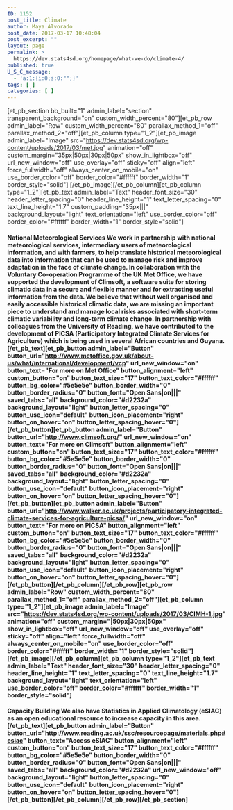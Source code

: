 ```yaml
---
ID: 1152
post_title: Climate
author: Maya Alvorado
post_date: 2017-03-17 10:48:04
post_excerpt: ""
layout: page
permalink: >
  https://dev.stats4sd.org/homepage/what-we-do/climate-4/
published: true
U_S_C_message:
  - 'a:1:{i:0;s:0:"";}'
tags: [ ]
categories: [ ]
---
```

[et_pb_section bb_built="1" admin_label="section" transparent_background="on" custom_width_percent="80"][et_pb_row admin_label="Row" custom_width_percent="80" parallax_method_1="off" parallax_method_2="off"][et_pb_column type="1_2"][et_pb_image admin_label="Image" src="https://dev.stats4sd.org/wp-content/uploads/2017/03/met.jpg" animation="off" custom_margin="35px|50px|30px|50px" show_in_lightbox="off" url_new_window="off" use_overlay="off" sticky="off" align="left" force_fullwidth="off" always_center_on_mobile="on" use_border_color="off" border_color="#ffffff" border_width="1" border_style="solid"] [/et_pb_image][/et_pb_column][et_pb_column type="1_2"][et_pb_text admin_label="Text" header_font_size="30" header_letter_spacing="0" header_line_height="1" text_letter_spacing="0" text_line_height="1.7" custom_padding="35px|||" background_layout="light" text_orientation="left" use_border_color="off" border_color="#ffffff" border_width="1" border_style="solid"]

#### **National Meteorological Services** We work in partnership with national meteorological services, intermediary users of meteorological information, and with farmers, to help translate historical meteorological data into information that can be used to manage risk and improve adaptation in the face of climate change. In collaboration with the Voluntary Co-operation Programme of the UK Met Office, we have supported the development of Climsoft, a software suite for storing climatic data in a secure and flexible manner and for extracting useful information from the data. We believe that without well organised and easily accessible historical climatic data, we are missing an important piece to understand and manage local risks associated with short-term climatic variability and long-term climate change. In partnership with colleagues from the University of Reading, we have contributed to the development of PICSA (Participatory Integrated Climate Services for Agriculture) which is being used in several African countries and Guyana. [/et_pb_text][et_pb_button admin_label="Button" button_url="http://www.metoffice.gov.uk/about-us/what/international/development/vcp" url_new_window="on" button_text="For more on Met Office" button_alignment="left" custom_button="on" button_text_size="17" button_text_color="#ffffff" button_bg_color="#5e5e5e" button_border_width="0" button_border_radius="0" button_font="Open Sans|on|||" saved_tabs="all" background_color="#d2232a" background_layout="light" button_letter_spacing="0" button_use_icon="default" button_icon_placement="right" button_on_hover="on" button_letter_spacing_hover="0"] [/et_pb_button][et_pb_button admin_label="Button" button_url="http://www.climsoft.org/" url_new_window="on" button_text="For more on Climsoft" button_alignment="left" custom_button="on" button_text_size="17" button_text_color="#ffffff" button_bg_color="#5e5e5e" button_border_width="0" button_border_radius="0" button_font="Open Sans|on|||" saved_tabs="all" background_color="#d2232a" background_layout="light" button_letter_spacing="0" button_use_icon="default" button_icon_placement="right" button_on_hover="on" button_letter_spacing_hover="0"] [/et_pb_button][et_pb_button admin_label="Button" button_url="http://www.walker.ac.uk/projects/participatory-integrated-climate-services-for-agriculture-picsa/" url_new_window="on" button_text="For more on PICSA" button_alignment="left" custom_button="on" button_text_size="17" button_text_color="#ffffff" button_bg_color="#5e5e5e" button_border_width="0" button_border_radius="0" button_font="Open Sans|on|||" saved_tabs="all" background_color="#d2232a" background_layout="light" button_letter_spacing="0" button_use_icon="default" button_icon_placement="right" button_on_hover="on" button_letter_spacing_hover="0"] [/et_pb_button][/et_pb_column][/et_pb_row][et_pb_row admin_label="Row" custom_width_percent="80" parallax_method_1="off" parallax_method_2="off"][et_pb_column type="1_2"][et_pb_image admin_label="Image" src="https://dev.stats4sd.org/wp-content/uploads/2017/03/CIMH-1.jpg" animation="off" custom_margin="|50px|30px|50px" show_in_lightbox="off" url_new_window="off" use_overlay="off" sticky="off" align="left" force_fullwidth="off" always_center_on_mobile="on" use_border_color="off" border_color="#ffffff" border_width="1" border_style="solid"] [/et_pb_image][/et_pb_column][et_pb_column type="1_2"][et_pb_text admin_label="Text" header_font_size="30" header_letter_spacing="0" header_line_height="1" text_letter_spacing="0" text_line_height="1.7" background_layout="light" text_orientation="left" use_border_color="off" border_color="#ffffff" border_width="1" border_style="solid"]

#### **Capacity Building** We also have Statistics in Applied Climatology (eSIAC) as an open educational resource to increase capacity in this area. [/et_pb_text][et_pb_button admin_label="Button" button_url="http://www.reading.ac.uk/ssc/resourcepage/materials.php#esiac" button_text="Access eSIAC" button_alignment="left" custom_button="on" button_text_size="17" button_text_color="#ffffff" button_bg_color="#5e5e5e" button_border_width="0" button_border_radius="0" button_font="Open Sans|on|||" saved_tabs="all" background_color="#d2232a" url_new_window="off" background_layout="light" button_letter_spacing="0" button_use_icon="default" button_icon_placement="right" button_on_hover="on" button_letter_spacing_hover="0"] [/et_pb_button][/et_pb_column][/et_pb_row][/et_pb_section]